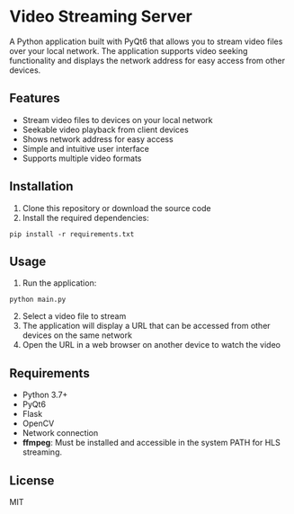 # Video Streaming Server

A Python application built with PyQt6 that allows you to stream video files over your local network. The application supports video seeking functionality and displays the network address for easy access from other devices.

## Features

- Stream video files to devices on your local network
- Seekable video playback from client devices
- Shows network address for easy access
- Simple and intuitive user interface
- Supports multiple video formats

## Installation

1. Clone this repository or download the source code
2. Install the required dependencies:

```
pip install -r requirements.txt
```

## Usage

1. Run the application:

```
python main.py
```

2. Select a video file to stream
3. The application will display a URL that can be accessed from other devices on the same network
4. Open the URL in a web browser on another device to watch the video

## Requirements

- Python 3.7+
- PyQt6
- Flask
- OpenCV
- Network connection
- **ffmpeg**: Must be installed and accessible in the system PATH for HLS streaming.

## License

MIT 
